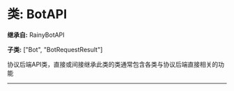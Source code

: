# 类: BotAPI  
  
**继承自:** RainyBotAPI  
  
**子类:** ["Bot", "BotRequestResult"]  
  
协议后端API类，直接或间接继承此类的类通常包含各类与协议后端直接相关的功能  
  
---  
  

